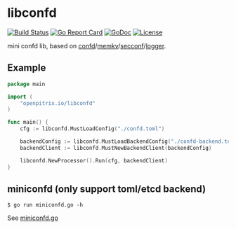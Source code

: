 # libconfd

[![Build Status](https://travis-ci.org/openpitrix/libconfd.svg)](https://travis-ci.org/openpitrix/libconfd)
[![Go Report Card](https://goreportcard.com/badge/openpitrix.io/libconfd)](https://goreportcard.com/report/openpitrix.io/libconfd)
[![GoDoc](https://godoc.org/openpitrix.io/libconfd?status.svg)](https://godoc.org/openpitrix.io/libconfd)
[![License](http://img.shields.io/badge/license-apache%20v2-blue.svg)](https://github.com/openpitrix/libconfd/blob/master/LICENSE)

mini confd lib, based on [confd](https://github.com/kelseyhightower/confd)/[memkv](https://github.com/kelseyhightower/memkv)/[secconf](https://github.com/xordataexchange/crypt)/[logger](https://github.com/chai2010/logger).


## Example

```go
package main

import (
	"openpitrix.io/libconfd"
)

func main() {
	cfg := libconfd.MustLoadConfig("./confd.toml")

	backendConfig := libconfd.MustLoadBackendConfig("./confd-backend.toml")
	backendClient := libconfd.MustNewBackendClient(backendConfig)

	libconfd.NewProcessor().Run(cfg, backendClient)
}
```

## miniconfd (only support toml/etcd backend)

```
$ go run miniconfd.go -h
```

See [miniconfd.go](miniconfd.go)

